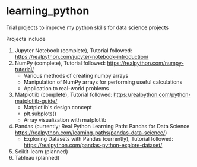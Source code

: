 # learning_python
Trial projects to improve my python skills for data science projects

Projects include 

1. Jupyter Notebook (complete), Tutorial followed: https://realpython.com/jupyter-notebook-introduction/
2. NumPy (complete), Tutorial followed: https://realpython.com/numpy-tutorial/
    * Various methods of creating numpy arrays
    * Manipulation of NumPy arrays for performing useful calculations
    * Application to real-world problems
3. Matplotlib (complete), Tutorial followed: https://realpython.com/python-matplotlib-guide/
   * Matplotlib's design concept
   * plt.subplots()
   * Array visualization with matplotlib
4. Pandas (currently; Real Python Learning Path: Pandas for Data Science https://realpython.com/learning-paths/pandas-data-science/)
   * Exploring Datasets with Pandas (currently), Tutorial followed: https://realpython.com/pandas-python-explore-dataset/
5. Scikit-learn (planned)
6. Tableau (planned)
